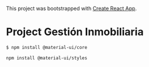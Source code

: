 This project was bootstrapped with [Create React App](https://github.com/facebook/create-react-app).

# Project Gestión Inmobiliaria


```sh
$ npm install @material-ui/core
```
```sh
npm install @material-ui/styles
```

